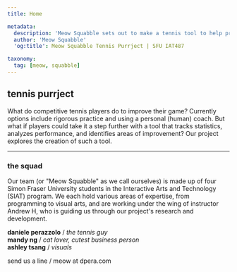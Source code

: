 ```yaml
---
title: Home

metadata:
  description: 'Meow Squabble sets out to make a tennis tool to help professionals track their statistics and improve the game.'
  author: 'Meow Squabble'
  'og:title': Meow Squabble Tennis Purrject | SFU IAT487

taxonomy:
  tag: [meow, squabble]
---
```


## tennis purrject

What do competitive tennis players do to improve their game? Currently options include rigorous practice and using a personal (human) coach. But what if players could take it a step further with a tool that tracks statistics, analyzes performance, and identifies areas of improvement? Our project explores the creation of such a tool.

***

### the squad

Our team (or "Meow Squabble" as we call ourselves) is made up of four Simon Fraser University students in the Interactive Arts and Technology (SIAT) program. We each hold various areas of expertise, from programming to visual arts, and are working under the wing of instructor Andrew H, who is guiding us through our project's research and development.  

**daniele perazzolo** / _the tennis guy_  
**mandy ng** / _cat lover, cutest business person_  
**ashley tsang** / _visuals_  

send us a line / meow at dpera.com

